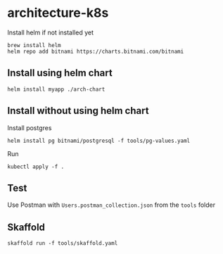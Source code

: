 # architecture-k8s

Install helm if not installed yet
```shell script
brew install helm
helm repo add bitnami https://charts.bitnami.com/bitnami
```

## Install using helm chart
```shell script
helm install myapp ./arch-chart
```

## Install without using helm chart

Install postgres
```shell script
helm install pg bitnami/postgresql -f tools/pg-values.yaml
```

Run
```shell script
kubectl apply -f .
```

## Test
Use Postman with `Users.postman_collection.json` from the `tools` folder

## Skaffold

```shell script
skaffold run -f tools/skaffold.yaml
```